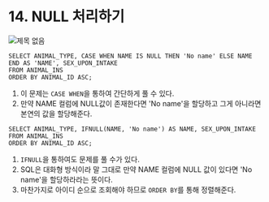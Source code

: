 # 14. NULL 처리하기
![제목 없음](https://user-images.githubusercontent.com/86516594/170821029-0be7c59a-1267-41ae-a413-9bfad1ad0018.png)

```mysql
SELECT ANIMAL_TYPE, CASE WHEN NAME IS NULL THEN 'No name' ELSE NAME END AS 'NAME', SEX_UPON_INTAKE
FROM ANIMAL_INS 
ORDER BY ANIMAL_ID ASC;
```

1. 이 문제는 `CASE WHEN`을 통하여 간단하게 풀 수 있다.
2. 만약 NAME 컬럼에 NULL값이 존재한다면 'No name'을 할당하고 그게 아니라면 본연의 값을 할당해준다.

```mysql
SELECT ANIMAL_TYPE, IFNULL(NAME, 'No name') AS NAME, SEX_UPON_INTAKE
FROM ANIMAL_INS
ORDER BY ANIMAL_ID ASC;
```
1. `IFNULL`을 통하여도 문제를 풀 수가 있다.
2. SQL은 대화형 방식이라 말 그대로 만약 NAME 컬럼에 NULL 값이 있다면 'No name'을 할당하라라는 뜻이다.
3. 마찬가지로 아이디 순으로 조회해야 하므로 `ORDER BY`를 통해 정렬해준다.
